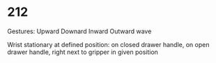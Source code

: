 # 212

Gestures:
  Upward Downard Inward Outward wave
  
  Wrist stationary at defined position: on closed drawer handle, on open drawer handle, right next to gripper in given position
